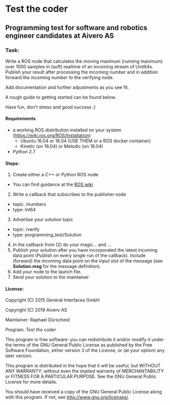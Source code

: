 # Test the coder
## Programming test for software and robotics engineer candidates at Aivero AS

### Task:
Write a ROS node that calculates the moving maximum (running maximum) over 1000 samples in (soft) realtime of an incoming stream of Uint64s.
Publish your result after processing the incoming number and in addition forward the incoming number to the verifying node.

Add documentation and further adjustments as you see fit.

A rough guide to getting started can be found below.

Have fun, don't stress and good success :)

#### Requirements
* a working ROS distribution installed on your system (https://wiki.ros.org/ROS/Installation)
  * Ubuntu 16.04 or 18.04 (USE THEM or a ROS docker container)
  * Kinetic (on 16.04) or Melodic (on 18.04)
* Python 2.7

#### Steps:

1. Create either a C++ or Python ROS node
  * You can find guidance at the [ROS wiki](http://wiki.ros.org/ROS/Tutorials)
2. Write a callback that subscribes to the publisher node
  * topic: /numbers
  * type: Int64
3. Advertise your solution topic
  * topic: /verify
  * type: programming_test/Solution
4. In the callback from (2) do your magic... and ...
5. Publish your solution after you have incorporated the latest incoming data point (Publish on every single run of the callback).
Include (forward) the incoming data point on the *input* slot of the message (see **Solution.msg** for the message definition).
6. Add your node to the launch file.
7. Send your solution to the maintainer


#### License:
Copyright (C) 2015 General Interfaces GmbH

Copyright (C) 2019 Aivero AS

Maintainer: Raphael Dürscheid

Program: *Test the coder*

This program is free software: you can redistribute it and/or modify
it under the terms of the GNU General Public License as published by
the Free Software Foundation, either version 3 of the License, or
(at your option) any later version.

This program is distributed in the hope that it will be useful,
but WITHOUT ANY WARRANTY; without even the implied warranty of
MERCHANTABILITY or FITNESS FOR A PARTICULAR PURPOSE.  See the
GNU General Public License for more details.

You should have received a copy of the GNU General Public License
along with this program.  If not, see <http://www.gnu.org/licenses/>.
